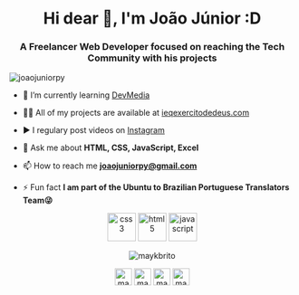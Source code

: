 <h1 align="center">Hi dear 👋, I'm João Júnior :D</h1>
<h3 align="center">A Freelancer Web Developer focused on reaching the Tech Community with his projects</h3>
<p align="left"> <img src="https://komarev.com/ghpvc/?username=joaojuniorpy" alt="joaojuniorpy" /> </p>

- 🌱 I’m currently learning [DevMedia](https://www.devmedia.com.br/)

- 👨‍💻 All of my projects are available at [ieqexercitodedeus.com](https://ieqexercitodedeus.com/)

- ▶️ I regulary post videos on [Instagram](https://www.instagram.com/johnc_junior/)

- 💬 Ask me about **HTML, CSS, JavaScript, Excel**

- 📫 How to reach me **joaojuniorpy@gmail.com**

- ⚡ Fun fact **I am part of the Ubuntu to Brazilian Portuguese Translators Team😜**

<p align="center">
<img src="https://www.flaticon.com/svg/vstatic/svg/732/732190.svg?token=exp=1610589467~hmac=0208d2e39edbadf4d28be831c95fcb2f" alt="css3"  width="50" height="50"/>
<img src="https://www.flaticon.com/svg/vstatic/svg/1216/1216733.svg?token=exp=1610590223~hmac=dc9cd4ea3ce3b8adf51ca740fecdc666" alt="html5"  width="50" height="50"/>
<img src="https://www.flaticon.com/svg/vstatic/svg/919/919828.svg?token=exp=1610590322~hmac=2afa293180283e00a4b0d66a08fc684a" alt="javascript" width="50" height="50"/>
</p>

<p align="center">
<img src="https://github-readme-stats.vercel.app/api?username=joaojuniorpy&show_icons=true" alt="maykbrito"/> 
</p>

<p align="center">
<a href="https://twitter.com/joaojuniorpy" target="blank"><img align="center" src="https://cdn.jsdelivr.net/npm/simple-icons@3.0.1/icons/twitter.svg" alt="maykbrito" height="30" width="30" /></a>
<a href="https://linkedin.com/in/joaojuniorpy" target="blank"><img align="center" src="https://cdn.jsdelivr.net/npm/simple-icons@3.0.1/icons/linkedin.svg" alt="maykbrito" height="30" width="30" /></a>
<a href="https://www.facebook.com/profile.php?id=100011496169980" target="blank"><img align="center" src="https://cdn.jsdelivr.net/npm/simple-icons@3.0.1/icons/facebook.svg" alt="maykbrito" height="30" width="30" /></a>
<a href="https://instagram.com/johnc_junior" target="blank"><img align="center" src="https://cdn.jsdelivr.net/npm/simple-icons@3.0.1/icons/instagram.svg" alt="maykbrito" height="30" width="30" /></a>
</p>
